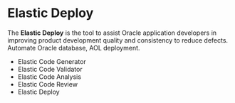 # Elastic Deploy

The **Elastic Deploy** is the tool to assist Oracle application developers in improving product development quality and consistency to reduce defects. Automate Oracle database, AOL deployment.

- Elastic Code Generator
- Elastic Code Validator
- Elastic Code Analysis
- Elastic Code Review
- Elastic Deploy
